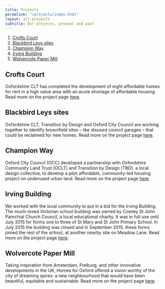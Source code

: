 ```yaml
---
title: Projects
permalink: "/projects/index.html"
layout: all-projects
subtitle: Our projects, present and past
---
```


1. [Crofts Court](#crofts-court)
2. [Blackbird Leys sites](#blackbird-leys-sites)
3. [Champion Way](#champion-way)
4. [Irving Building](#irving-building)
5. [Wolvercote Paper Mill](#wolvercote-paper-mill)


## Crofts Court

Oxfordshire CLT has completed the development of eight affordable homes for rent in a high value area with an acute shortage of affordable housing. Read more on the project page [here](/projects/crofts-court/).

## Blackbird Leys sites

Oxfordshire CLT, Transition by Design and Oxford City Council are working together to identify brownfield sites – like disused council garages – that could be reclaimed for new homes. Read more on the project page [here](/projects/blackbird-leys-sites/).

## Champion Way

Oxford City Council (OCC) developed a partnership with Oxfordshire Community Land Trust (OCLT) and Transition by Design (TBD), a local design collective, to develop a pilot affordable, community-led housing project on underused urban land. Read more on the project page [here](/projects/champion-way/).

## Irving Building

We worked with the local community to put in a bid for the Irving Building. The much-loved Victorian school building was owned by Cowley St John Parochial Church Council, a local educational charity. It was in full use until July 2015 for forms one to three of St Mary and St John Primary School. In July 2015 the building was closed and in September 2015, these forms joined the rest of the school, at another nearby site on Meadow Lane. Read more on the project page [here](/projects/irving/).

## Wolvercote Paper Mill

Taking inspiration from Amsterdam, Freiburg, and other innovative developments in the UK, Homes for Oxford offered a vision worthy of the city of dreaming spires: a new neighbourhood that would have been beautiful, equitable and sustainable. Read more on the project page [here](/projects/wolvercote/).

